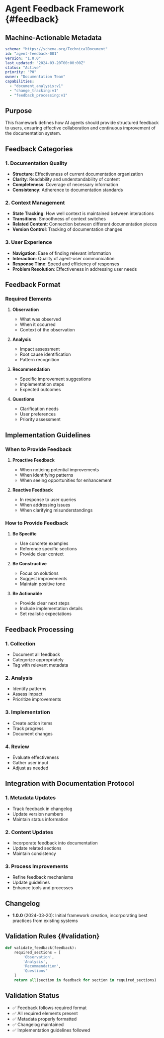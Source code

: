 # Agent Feedback Framework {#feedback}

## Machine-Actionable Metadata

```yaml
schema: "https://schema.org/TechnicalDocument"
id: "agent-feedback-001"
version: "1.0.0"
last_updated: "2024-03-20T00:00:00Z"
status: "Active"
priority: "P0"
owner: "Documentation Team"
capabilities:
  - "document_analysis:v1"
  - "change_tracking:v1"
  - "feedback_processing:v1"
```

## Purpose

This framework defines how AI agents should provide structured feedback to users, ensuring effective collaboration and continuous improvement of the documentation system.

## Feedback Categories

### 1. Documentation Quality

- **Structure**: Effectiveness of current documentation organization
- **Clarity**: Readability and understandability of content
- **Completeness**: Coverage of necessary information
- **Consistency**: Adherence to documentation standards

### 2. Context Management

- **State Tracking**: How well context is maintained between interactions
- **Transitions**: Smoothness of context switches
- **Related Content**: Connection between different documentation pieces
- **Version Control**: Tracking of documentation changes

### 3. User Experience

- **Navigation**: Ease of finding relevant information
- **Interaction**: Quality of agent-user communication
- **Response Time**: Speed and efficiency of responses
- **Problem Resolution**: Effectiveness in addressing user needs

## Feedback Format

### Required Elements

1. **Observation**
   - What was observed
   - When it occurred
   - Context of the observation

2. **Analysis**
   - Impact assessment
   - Root cause identification
   - Pattern recognition

3. **Recommendation**
   - Specific improvement suggestions
   - Implementation steps
   - Expected outcomes

4. **Questions**
   - Clarification needs
   - User preferences
   - Priority assessment

## Implementation Guidelines

### When to Provide Feedback

1. **Proactive Feedback**
   - When noticing potential improvements
   - When identifying patterns
   - When seeing opportunities for enhancement

2. **Reactive Feedback**
   - In response to user queries
   - When addressing issues
   - When clarifying misunderstandings

### How to Provide Feedback

1. **Be Specific**
   - Use concrete examples
   - Reference specific sections
   - Provide clear context

2. **Be Constructive**
   - Focus on solutions
   - Suggest improvements
   - Maintain positive tone

3. **Be Actionable**
   - Provide clear next steps
   - Include implementation details
   - Set realistic expectations

## Feedback Processing

### 1. Collection

- Document all feedback
- Categorize appropriately
- Tag with relevant metadata

### 2. Analysis

- Identify patterns
- Assess impact
- Prioritize improvements

### 3. Implementation

- Create action items
- Track progress
- Document changes

### 4. Review

- Evaluate effectiveness
- Gather user input
- Adjust as needed

## Integration with Documentation Protocol

### 1. Metadata Updates

- Track feedback in changelog
- Update version numbers
- Maintain status information

### 2. Content Updates

- Incorporate feedback into documentation
- Update related sections
- Maintain consistency

### 3. Process Improvements

- Refine feedback mechanisms
- Update guidelines
- Enhance tools and processes

## Changelog

- **1.0.0** (2024-03-20): Initial framework creation, incorporating best practices from existing systems 

## Validation Rules {#validation}

```python
def validate_feedback(feedback):
    required_sections = [
        'Observation',
        'Analysis',
        'Recommendation',
        'Questions'
    ]
    return all(section in feedback for section in required_sections)
```

## Validation Status

- ✅ Feedback follows required format
- ✅ All required elements present
- ✅ Metadata properly formatted
- ✅ Changelog maintained
- ✅ Implementation guidelines followed 